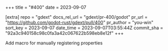 +++
title = "#400"
date = 2023-09-07

[extra]
repo = "gdext"
docs_rel_url = "gdext/pr-400/godot"
pr_url = "https://github.com/godot-rust/gdext/pull/400"
pr_author = "you-win"
sort_key = 2023-09-07
date_time = 2023-09-07T03:55:44Z
commit_sha = "92a3c940158c98c0fa3a42c067622b598eb8e12f"
+++

Add macro for manually registering properties
